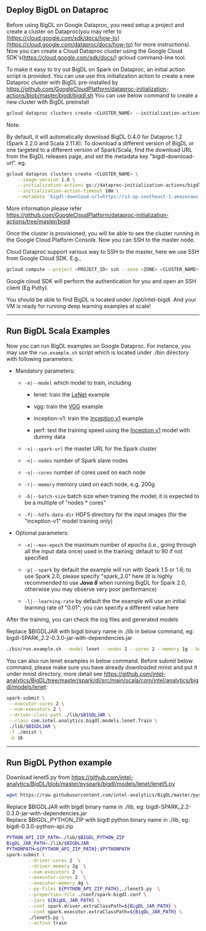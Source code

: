 
## **Deploy BigDL on Dataproc**

Before using BigDL on Google Dataproc, you need setup a project and create a cluster on Dataproc(you may refer to [https://cloud.google.com/sdk/docs/how-to](https://cloud.google.com/dataproc/docs/how-to) for more instructions). Now you can create a Cloud Dataproc cluster using the Google Cloud SDK's(https://cloud.google.com/sdk/docs/) gcloud command-line tool.

To make it easy to try out BigDL on Spark on Dataproc, an initial action script is provided. You can use use this initialization action to create a new Dataproc cluster with BigDL pre-installed by https://github.com/GoogleCloudPlatform/dataproc-initialization-actions/blob/master/bigdl/bigdl.sh
You can use below command to create a new cluster with BigDL preinstall
```bash
gcloud dataproc clusters create <CLUSTER_NAME> --initialization-actions=gs://dataproc-initialization-actions/bigdl/bigdl.sh
```

Note:

By default, it will automatically download BigDL 0.4.0 for Dataproc 1.2 (Spark 2.2.0 and Scala 2.11.8). To download a different version of BigDL or one targeted to a different version of Spark/Scala, find the download URL from the BigDL releases page, and set the metadata key "bigdl-download-url".
eg.
```bash
gcloud dataproc clusters create <CLUSTER_NAME> \
    --image-version 1.0 \
    --initialization-actions gs://dataproc-initialization-actions/bigdl/bigdl.sh \
    --initialization-action-timeout 10m \
    --metadata 'bigdl-download-url=https://s3-ap-southeast-1.amazonaws.com/bigdl-download/dist-spark-1.6.2-scala-2.10.5-all-0.4.0-dist.zip'
```
More information please refer https://github.com/GoogleCloudPlatform/dataproc-initialization-actions/tree/master/bigdl

Once the cluster is provisioned, you will be able to see the cluster running in the Google Cloud Platform Console. Now you can SSH to the master node.

Cloud Dataproc support various way to SSH to the master, here we use SSH from Google Cloud SDK.
E.g.,
```bash
gcloud compute --project <PROJECT_ID> ssh --zone <ZONE> <CLUSTER_NAME>
```
Google cloud SDK will perform the authentication for you and open an SSH client (Eg Putty).

You should be able to find BigDL is located under /opt/intel-bigdl. And your VM is ready for running deep learning examples at scale!

---
## **Run BigDL Scala Examples**


Now you can run BigDL examples on Google Dataproc. For instance, you may use the `run.example.sh` script which is located under ./bin directory with following parameters:

* Mandatory parameters:
  
    * `-m|--model` which model to train, including
    
        * lenet: train the [LeNet](https://github.com/intel-analytics/BigDL/tree/master/spark/dl/src/main/scala/com/intel/analytics/bigdl/models/lenet) example
    
        * vgg: train the [VGG](https://github.com/intel-analytics/BigDL/tree/master/spark/dl/src/main/scala/com/intel/analytics/bigdl/models/vgg) example

        * inception-v1: train the [Inception v1](https://github.com/intel-analytics/BigDL/tree/master/spark/dl/src/main/scala/com/intel/analytics/bigdl/models/inception) example

        * perf: test the training speed using the [Inception v1](https://github.com/intel-analytics/BigDL/blob/master/spark/dl/src/main/scala/com/intel/analytics/bigdl/models/inception/Inception_v1.scala) model with dummy data

    * `-s|--spark-url` the master URL for the Spark cluster

    * `-n|--nodes` number of Spark slave nodes

    * `-o|--cores` number of cores used on each node

    * `-r|--memory` memory used on each node, e.g. 200g

    * `-b|--batch-size` batch size when training the model; it is expected to be a multiple of "nodes * cores"

    * `-f|--hdfs-data-dir` HDFS directory for the input images (for the "inception-v1" model training only)

* Optional parameters:

    * `-e|--max-epoch` the maximum number of epochs (i.e., going through all the input data once) used in the training; default to 90 if not specified

    * `-p|--spark` by default the example will run with Spark 1.5 or 1.6; to use Spark 2.0, please specify "spark_2.0" here (it is highly recommended to use _**Java 8**_ when running BigDL for Spark 2.0, otherwise you may observe very poor performance)

    * `-l|--learning-rate` by default the the example will use an initial learning rate of "0.01"; you can specify a different value here

After the training, you can check the log files and generated models  

Replace $BIGDLJAR with bigdl binary name in ./lib in below command, eg: bigdl-SPARK_2.2-0.3.0-jar-with-dependencies.jar  

```bash
./bin/run.example.sh --model lenet --nodes 2 --cores 2 --memory 1g --batch-size 16 -j lib/$BIGDLJAR -p spark_buildIn
```

You can also run lenet examples in below command. Before submit below command, please make sure you have already downloaded mnist and put it under mnist directory, more detail see https://github.com/intel-analytics/BigDL/tree/master/spark/dl/src/main/scala/com/intel/analytics/bigdl/models/lenet:   
```bash
spark-submit \
 --executor-cores 2 \
 --num-executors 2 \
 --driver-class-path ./lib/$BIGDLJAR \
 --class com.intel.analytics.bigdl.models.lenet.Train \
 ./lib/$BIGDLJAR \
 -f ./mnist \
 -b 16
```
---
## **Run BigDL Python example**
Download lenet5.py from https://github.com/intel-analytics/BigDL/blob/master/pyspark/bigdl/models/lenet/lenet5.py
```bash 
wget https://raw.githubusercontent.com/intel-analytics/BigDL/master/pyspark/bigdl/models/lenet/lenet5.py
```

Replace $BIGDLJAR with bigdl binary name in ./lib, eg: bigdl-SPARK_2.2-0.3.0-jar-with-dependencies.jar  
Replace $BIGDL_PYTHON_ZIP with bigdl python binary name in ./lib, eg: bigdl-0.3.0-python-api.zip
```bash
PYTHON_API_ZIP_PATH=./lib/$BIGDL_PYTHON_ZIP
BigDL_JAR_PATH=./lib/$BIGDLJAR
PYTHONPATH=${PYTHON_API_ZIP_PATH}:$PYTHONPATH
spark-submit \
        --driver-cores 2  \
        --driver-memory 2g  \
        --num-executors 2  \
        --executor-cores 2  \
        --executor-memory 4g \
        --py-files ${PYTHON_API_ZIP_PATH},./lenet5.py  \
        --properties-file ./conf/spark-bigdl.conf \
        --jars ${BigDL_JAR_PATH} \
        --conf spark.driver.extraClassPath=${BigDL_JAR_PATH} \
        --conf spark.executor.extraClassPath=${BigDL_JAR_PATH} \
        ./lenet5.py \
        --action train
```